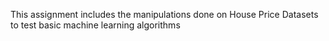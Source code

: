 This assignment includes the manipulations done on House Price Datasets to test basic machine learning algorithms 
